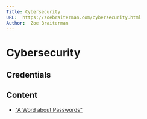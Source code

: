 ```yaml
---
Title: Cybersecurity
URL:  https://zoebraiterman.com/cybersecurity.html
Author:  Zoe Braiterman
---
```


# Cybersecurity

## Credentials


## Content

* ["A Word about Passwords"](https://zoebraiterman.com/a-word-about-passwords.html)



